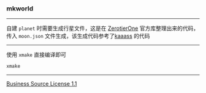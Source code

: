 ### mkworld

---
自建 `planet` 时需要生成行星文件，这是在 [ZerotierOne](https://github.com/zerotier/ZeroTierOne) 官方库整理出来的代码，传入 `moon.json` 文件生成，该生成代码参考了[kaaass](https://github.com/kaaass/ZeroTierOne/blob/master/attic/world/mkmoonworld.cpp) 的代码

---
使用 `xmake` 直接编译即可
```bash
xmake
```
---
[Business Source License 1.1](https://github.com/ExceptionsOccur/zerotier-mkworld/blob/main/LICENSE.txt)
